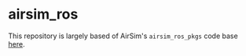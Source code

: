 # airsim_ros  
This repository is largely based of AirSim's `airsim_ros_pkgs` code base [here](https://github.com/microsoft/AirSim/tree/master/ros/src/airsim_ros_pkgs).  
